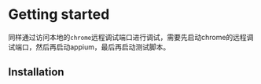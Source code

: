 # Getting started

同样通过访问本地的`chrome`远程调试端口进行调试，需要先启动chrome的远程调试端口，然后再启动appium，最后再启动测试脚本。
## Installation